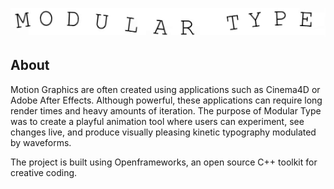 ![](SinSin.gif)


## About
Motion Graphics are often created using applications such as Cinema4D or Adobe After Effects. Although powerful, these applications can require long render times and heavy amounts of iteration. The purpose of Modular Type was to create a playful animation tool where users can experiment, see changes live, and produce visually pleasing kinetic typography modulated by waveforms.

The project is built using Openframeworks, an open source C++ toolkit for creative coding.
